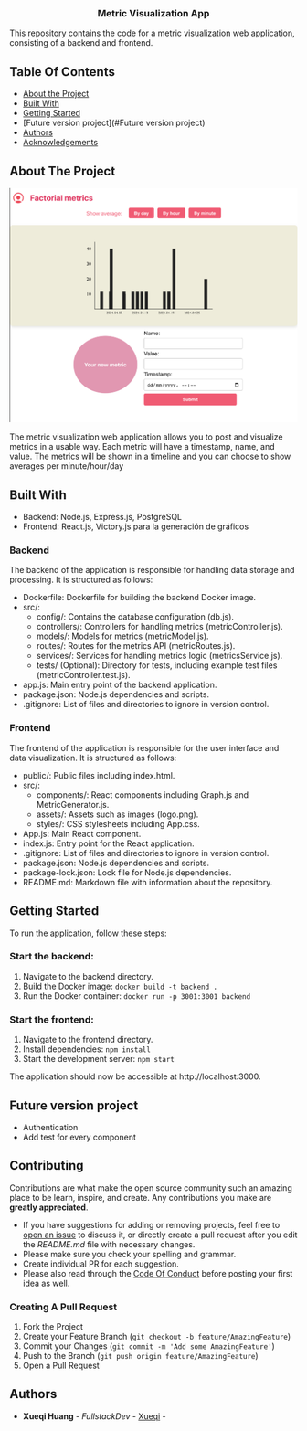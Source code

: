 <br/>
<p align="center">
  <h3 align="center">Metric Visualization App</h3>
This repository contains the code for a metric visualization web application, consisting of a backend and frontend.
<br/>

## Table Of Contents
- [About the Project](#about-the-project)
- [Built With](#built-with)
- [Getting Started](#getting-started)
- [Future version project](#Future version project)
- [Authors](#authors)
- [Acknowledgements](#acknowledgements)
## About The Project
![Screen Shot](frontend/src/assets/metricPreview.png)

The metric visualization web application allows you to post and visualize metrics in a usable way. Each metric will have a timestamp, name, and value. The metrics will be shown in a timeline and you can choose to show averages per minute/hour/day 

## Built With
- Backend: Node.js, Express.js, PostgreSQL
- Frontend: React.js, Victory.js para la generación de gráficos
  
### Backend

The backend of the application is responsible for handling data storage and processing. It is structured as follows:

- Dockerfile: Dockerfile for building the backend Docker image.
- src/:
  - config/: Contains the database configuration (db.js).
  - controllers/: Controllers for handling metrics (metricController.js).
  - models/: Models for metrics (metricModel.js).
  - routes/: Routes for the metrics API (metricRoutes.js).
  - services/: Services for handling metrics logic (metricsService.js).
  - tests/ (Optional): Directory for tests, including example test files (metricController.test.js).
- app.js: Main entry point of the backend application.
- package.json: Node.js dependencies and scripts.
- .gitignore: List of files and directories to ignore in version control.

### Frontend

The frontend of the application is responsible for the user interface and data visualization. It is structured as follows:

- public/: Public files including index.html.
- src/:
  - components/: React components including Graph.js and MetricGenerator.js.
  - assets/: Assets such as images (logo.png).
  - styles/: CSS stylesheets including App.css.
- App.js: Main React component.
- index.js: Entry point for the React application.
- .gitignore: List of files and directories to ignore in version control.
- package.json: Node.js dependencies and scripts.
- package-lock.json: Lock file for Node.js dependencies.
- README.md: Markdown file with information about the repository.

## Getting Started

To run the application, follow these steps:

### Start the backend:

1. Navigate to the backend directory.
2. Build the Docker image: `docker build -t backend .`
3. Run the Docker container: `docker run -p 3001:3001 backend`

### Start the frontend:

1. Navigate to the frontend directory.
2. Install dependencies: `npm install`
3. Start the development server: `npm start`

The application should now be accessible at http://localhost:3000.

## Future version project

- Authentication
- Add test for every component

## Contributing

Contributions are what make the open source community such an amazing place to be learn, inspire, and create. Any contributions you make are **greatly appreciated**.

- If you have suggestions for adding or removing projects, feel free to [open an issue](https://github.com/Xueqi/ReadME-metric-visualization-app/issues/new) to discuss it, or directly create a pull request after you edit the _README.md_ file with necessary changes.
- Please make sure you check your spelling and grammar.
- Create individual PR for each suggestion.
- Please also read through the [Code Of Conduct](https://github.com/Xueqi/ReadME-metric-visualization-app/blob/main/CODE_OF_CONDUCT.md) before posting your first idea as well.

### Creating A Pull Request

1. Fork the Project
2. Create your Feature Branch (`git checkout -b feature/AmazingFeature`)
3. Commit your Changes (`git commit -m 'Add some AmazingFeature'`)
4. Push to the Branch (`git push origin feature/AmazingFeature`)
5. Open a Pull Request

## Authors

- **Xueqi Huang** - _FullstackDev_ - [Xueqi](https://github.com/hxueqi) -
